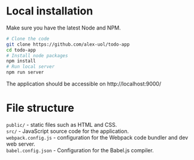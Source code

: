 # Local installation

Make sure you have the latest Node and NPM.

```bash
# Clone the code
git clone https://github.com/alex-uol/todo-app
cd todo-app
# Install node packages
npm install
# Run local server
npm run server
```

The application should be accessible on http://localhost:9000/

# File structure

`public/` - static files such as HTML and CSS. \
`src/` - JavaScript source code for the application. \
`webpack.config.js` - configuration for the Webpack code bundler and dev web server. \
`babel.config.json` - Configuration for the Babel.js compiler.
